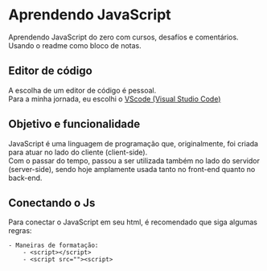 # Aprendendo JavaScript
Aprendendo JavaScript do zero com cursos, desafíos e comentários. Usando o readme como bloco de notas.

## Editor de código
A escolha de um editor de código é pessoal. <br>
Para a minha jornada, eu escolhi o <a href="https://code.visualstudio.com"> VScode (Visual Studio Code) </a>

## Objetivo e funcionalidade
JavaScript é uma linguagem de programação que, originalmente, foi criada para atuar no lado do cliente (client-side). <br>
Com o passar do tempo, passou a ser utilizada também no lado do servidor (server-side), sendo hoje amplamente usada tanto no front-end quanto no back-end.

## Conectando o Js
Para conectar o JavaScript em seu html, é recomendado que siga algumas regras:
    
    - Maneiras de formatação:
        - <script></script>
        - <script src=""><script>